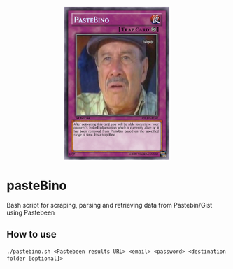 <p align="center">
  <img alt="pasteBino" src="https://github.com/mxm0z/pasteBino/blob/master/pasteBino.png?raw=true" height="350" />
</p>

# pasteBino
Bash script for scraping, parsing and retrieving data from Pastebin/Gist using Pastebeen

## How to use

```
./pastebino.sh <Pastebeen results URL> <email> <password> <destination folder [optional]>
```
